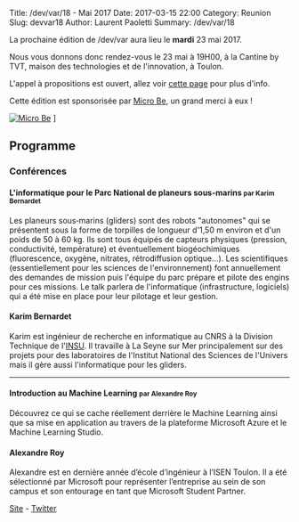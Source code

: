 Title: /dev/var/18 - Mai 2017
Date: 2017-03-15 22:00
Category: Reunion
Slug: devvar18
Author: Laurent Paoletti
Summary: /dev/var/18

La prochaine édition de /dev/var aura lieu le **mardi** 23 mai 2017.

Nous vous donnons donc rendez-vous le 23 mai à 19H00, à la Cantine by TVT, maison des technologies et de l'innovation, à Toulon.

L'appel à propositions est ouvert, allez voir [cette page](http://devvar.org/pages/participer.html) pour plus d'info.


 Cette édition est sponsorisée par [Micro Be](http://www.micro-be.com/), un grand merci à eux !

[![Micro Be](/images/devvar18/micro_be.jpg)](http://www.micro-be.com/)
]

## Programme

### Conférences


#### L'informatique pour le Parc National de planeurs sous-marins <small>par Karim Bernardet</small>

Les planeurs sous‐marins (gliders) sont des robots "autonomes" qui se présentent sous la forme de torpilles de longueur d'1,50 m environ et d'un poids de 50 à 60 kg. Ils sont tous équipés de capteurs physiques (pression, conductivité, température) et éventuellement biogéochimiques (fluorescence, oxygène, nitrates, rétrodiffusion optique...).
Les scientifiques (essentiellement pour les sciences de l'environnement) font annuellement des demandes de mission puis l'équipe du parc prépare et pilote des engins pour ces missions.
Le talk parlera de l'informatique (infrastructure, logiciels) qui a été mise en place pour leur pilotage et leur gestion.

<h4 class='subheader'>Karim Bernardet </h4>

Karim est ingénieur de recherche en informatique au CNRS à la Division Technique de l'[INSU](http://www.dt.insu.cnrs.fr). Il travaille à La Seyne sur Mer principalement sur des projets pour des laboratoires de l'Institut National des Sciences de l'Univers mais il gère aussi l'informatique pour les gliders. 

<hr>

#### Introduction au Machine Learning  <small> par Alexandre Roy </small>

 Découvrez ce qui se cache réellement derrière le Machine Learning ainsi que sa mise en application au travers de la plateforme Microsoft Azure et le Machine Learning Studio. 


<h4 class='subheader'>Alexandre Roy</h4>

Alexandre est en dernière année d’école d’ingénieur à l’ISEN Toulon. Il a été sélectionné par Microsoft pour représenter l’entreprise au sein de son campus et son entourage en tant que Microsoft Student Partner.
 
[Site](http://about.me/alexandreroy) - [Twitter](https://twitter.com/aroy314)